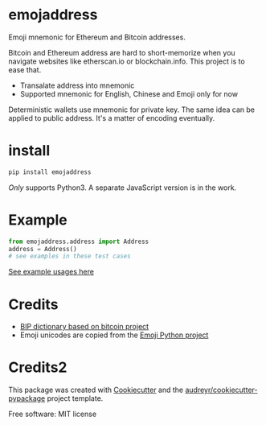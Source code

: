 emojaddress
===========

Emoji mnemonic for Ethereum and Bitcoin addresses.

Bitcoin and Ethereum address are hard to short-memorize when you navigate websites like etherscan.io or blockchain.info. This project is to ease that.

- Transalate address into mnemonic
- Supported mnemonic for English, Chinese and Emoji only for now

Deterministic wallets use mnemonic for private key. The same idea can be applied to public address. It's a matter of encoding eventually.


install
=======

```bash
pip install emojaddress
```

*Only* supports Python3. A separate JavaScript version is in the work.

Example
=======

```Python
from emojaddress.address import Address
address = Address()
# see examples in these test cases
```
[See example usages here](https://github.com/MerkleData/emojaddress/blob/master/tests/test_emojaddress.py)


Credits
=======

- [BIP dictionary based on bitcoin project](https://github.com/bitcoin/bips/tree/master/bip-0039)
- Emoji unicodes are copied from the [Emoji Python project](https://github.com/carpedm20/emoji)


Credits2
=======

This package was created with [Cookiecutter](https://github.com/MerkleData/emojaddress/blob/master/tests/test_emojaddress.py) and the [audreyr/cookiecutter-pypackage](https://github.com/audreyr/cookiecutter-pypackage) project template.


Free software: MIT license

